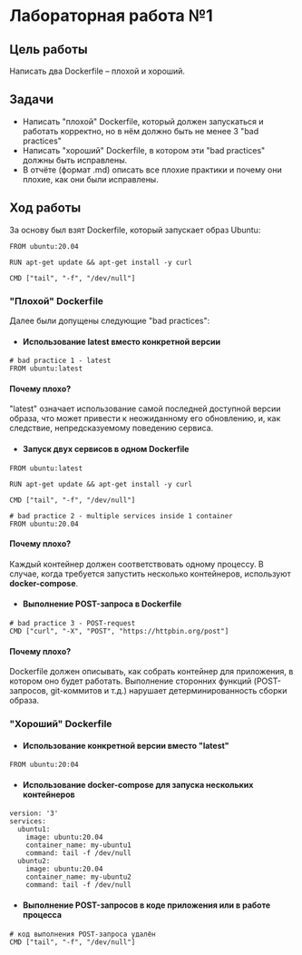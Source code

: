 # Лабораторная работа №1

## Цель работы

Написать два Dockerfile – плохой и хороший.

## Задачи

* Написать "плохой" Dockerfile, который должен запускаться и работать корректно, но в нём должно быть не менее 3 "bad
  practices"
* Написать "хороший" Dockerfile, в котором эти "bad practices" должны быть исправлены.
* В отчёте (формат .md) описать все плохие практики и почему они плохие, как они были исправлены.

## Ход работы

За основу был взят Dockerfile, который запускает образ Ubuntu:

```
FROM ubuntu:20.04

RUN apt-get update && apt-get install -y curl

CMD ["tail", "-f", "/dev/null"]
```

### "Плохой" Dockerfile

Далее были допущены следующие "bad practices":

* #### Использование latest вместо конкретной версии

```
# bad practice 1 - latest
FROM ubuntu:latest
```

#### Почему плохо?

"latest" означает использование самой последней доступной версии образа, что может привести к неожиданному его
обновлению, и, как следствие, непредсказуемому поведению сервиса.

* #### Запуск двух сервисов в одном Dockerfile

```
FROM ubuntu:latest

RUN apt-get update && apt-get install -y curl

CMD ["tail", "-f", "/dev/null"]

# bad practice 2 - multiple services inside 1 container
FROM ubuntu:20.04
```

#### Почему плохо?

Каждый контейнер должен соответствовать одному процессу. В случае, когда требуется запустить несколько контейнеров,
используют **docker-compose**.

* #### Выполнение POST-запроса в Dockerfile

```
# bad practice 3 - POST-request
CMD ["curl", "-X", "POST", "https://httpbin.org/post"]
```

#### Почему плохо?

Dockerfile должен описывать, как собрать контейнер для приложения, в котором оно будет работать. Выполнение сторонних
функций (POST-запросов, git-коммитов и т.д.) нарушает детерминированность сборки образа.

### "Хороший" Dockerfile

* #### Использование конкретной версии вместо "latest"

```
FROM ubuntu:20:04
```

* #### Использование docker-compose для запуска нескольких контейнеров

```
version: '3'
services:
  ubuntu1:
    image: ubuntu:20.04
    container_name: my-ubuntu1
    command: tail -f /dev/null
  ubuntu2:
    image: ubuntu:20.04
    container_name: my-ubuntu2
    command: tail -f /dev/null
```

* #### Выполнение POST-запросов в коде приложения или в работе процесса

```
# код выполнения POST-запроса удалён
CMD ["tail", "-f", "/dev/null"]
```